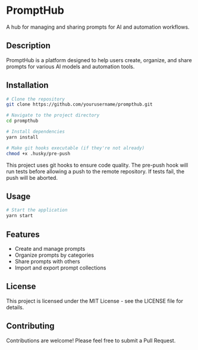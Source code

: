 # PromptHub

A hub for managing and sharing prompts for AI and automation workflows.

## Description

PromptHub is a platform designed to help users create, organize, and share prompts for various AI models and automation tools.

## Installation

```bash
# Clone the repository
git clone https://github.com/yourusername/prompthub.git

# Navigate to the project directory
cd prompthub

# Install dependencies
yarn install

# Make git hooks executable (if they're not already)
chmod +x .husky/pre-push
```

This project uses git hooks to ensure code quality. The pre-push hook will run tests before allowing a push to the remote repository. If tests fail, the push will be aborted.

## Usage

```bash
# Start the application
yarn start
```

## Features

- Create and manage prompts
- Organize prompts by categories
- Share prompts with others
- Import and export prompt collections

## License

This project is licensed under the MIT License - see the LICENSE file for details.

## Contributing

Contributions are welcome! Please feel free to submit a Pull Request.
